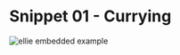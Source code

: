 Snippet 01 - Currying
============

![ellie embedded example](https://ellie-app.com/embed/d9NxJPPr7a1/1)

